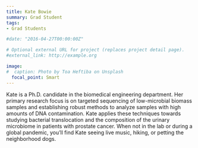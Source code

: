 ```yaml
---
title: Kate Bowie
summary: Grad Student
tags:
- Grad Students

#date: "2016-04-27T00:00:00Z"

# Optional external URL for project (replaces project detail page).
#external_link: http://example.org

image:
#  caption: Photo by Toa Heftiba on Unsplash
  focal_point: Smart
---
```


Kate is a Ph.D. candidate in the biomedical engineering department. Her primary research focus is on targeted sequencing of low-microbial biomass samples and establishing robust methods to analyze samples with high amounts of DNA contamination. Kate applies these techniques towards studying bacterial translocation and the composition of the urinary microbiome in patients with prostate cancer. When not in the lab or during a global pandemic, you’ll find Kate seeing live music, hiking, or petting the neighborhood dogs.

